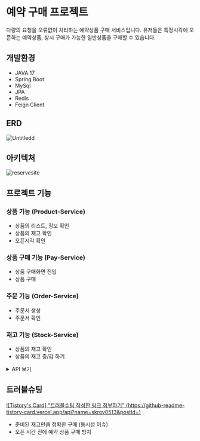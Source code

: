 # 예약 구매 프로젝트
다량의 요청을 오류없이 처리하는 예약상품 구매 서비스입니다.
유저들은 특정시각에 오픈하는 예약상품, 상시 구매가 가능한 일반상품을 구매할 수 있습니다.

## 개발환경
- JAVA 17
- Spring Boot
- MySql
- JPA
- Redis
- Feign Client


## ERD
![Untitledd](https://github.com/skroy0513/hugeTraffic/assets/117910568/707b28fc-8c72-4b97-9e9d-542ce55b8743)


## 아키텍처
![reservesite](https://github.com/skroy0513/hugeTraffic/assets/117910568/c6f2e074-c3a2-4a51-9b4b-a7fe0ac638c4)


## 프로젝트 기능
### 상품 기능 (Product-Service)
- 상품의 리스트, 정보 확인
- 상품의 재고 확인
- 오픈시각 확인
### 상품 구매 기능 (Pay-Service)
- 상품 구매화면 진입
- 상품 구매
### 주문 기능 (Order-Service)
- 주문서 생성
- 주문서 확인
### 재고 기능 (Stock-Service)
- 상품의 재고 확인
- 상품의 재고 증/감 하기

<details>
<summary>API 보기</summary>
<div markdown="1">

![pay-service](https://github.com/skroy0513/hugeTraffic/assets/117910568/c91b66d4-ebf6-427c-bd9d-45d1ab6bf46a)
![product-service](https://github.com/skroy0513/hugeTraffic/assets/117910568/40beb68c-a863-4b7c-b053-6f64445e575f)
![order-service](https://github.com/skroy0513/hugeTraffic/assets/117910568/edf477cc-bdbe-4830-b41d-0bdab1c92388)
![stock-service](https://github.com/skroy0513/hugeTraffic/assets/117910568/d2953703-16ec-4845-8ecf-d4d0205cc386)

</div>
</details>

## 트러블슈팅
[![Tistory's Card] "트러블슈팅 작성한 링크 첨부하기" (https://github-readme-tistory-card.vercel.app/api?name=skroy0513&postId=)](https://github.com/loosie/github-readme-tistory-card)
- 준비된 재고만큼 정확한 구매 (동시성 이슈)
- 오픈 시간 전에 예약 상품 구매 방지
